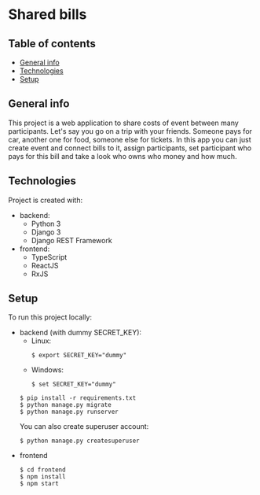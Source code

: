 # Shared bills

## Table of contents
* [General info](#general-info)
* [Technologies](#technologies)
* [Setup](#setup)

## General info
This project is a web application to share costs of event between many participants.
Let's say you go on a trip with your friends. Someone pays for car, another one for food, someone else for tickets. In this app you can just create event and connect bills to it, assign participants, set participant who pays for this bill and take a look who owns who money and how much.
	
## Technologies
Project is created with:
* backend:
  * Python 3
  * Django 3
  * Django REST Framework
* frontend:
  * TypeScript
  * ReactJS
  * RxJS
	
## Setup
To run this project locally:
* backend (with dummy SECRET_KEY):
  * Linux:
    ```
    $ export SECRET_KEY="dummy"
    ```
  * Windows:
    ```
    $ set SECRET_KEY="dummy"
    ```
  ```
  $ pip install -r requirements.txt
  $ python manage.py migrate
  $ python manage.py runserver
  ```
  You can also create superuser account:
  ```
  $ python manage.py createsuperuser
  ```
* frontend
  ```
  $ cd frontend
  $ npm install
  $ npm start
  ```
